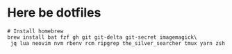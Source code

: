 # Here be dotfiles

```
# Install homebrew
brew install bat fzf gh git git-delta git-secret imagemagick\
 jq lua neovim nvm rbenv rcm ripgrep the_silver_searcher tmux yarn zsh
```
